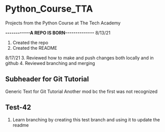 # Python_Course_TTA
Projects from the Python Course at The Tech Academy

**------------A REPO IS BORN--------------**
8/13/21
1. Created the repo
2. Created the README

8/17/21
3. Reviewed how to make and push changes both locally and in github
4. Reviewed branching and merging

## Subheader for Git Tutorial
Generic Text for Git Tutorial
Another mod bc the first was not recognized

## Test-42
1. Learn branching by creating this test branch and using it to update the readme